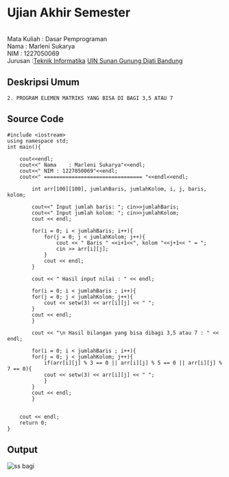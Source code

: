 
# Ujian Akhir Semester 
<br>Mata Kuliah  : Dasar Pemprograman
<br> Nama  : Marleni Sukarya
<br> NIM  : 1227050069
<br>Jurusan  :[Teknik Informatika](http://if.uinsgd.ac.id/) [UIN Sunan Gunung Djati Bandung](https://uinsgd.ac.id/) 

## Deskripsi Umum
    2. PROGRAM ELEMEN MATRIKS YANG BISA DI BAGI 3,5 ATAU 7

## Source Code

```
#include <iostream>
using namespace std;
int main(){
	
	cout<<endl;
	cout<<" Nama	: Marleni Sukarya"<<endl;
	cout<<" NIM	: 1227050069"<<endl;
	cout<<" ================================ "<<endl<<endl;
    
		int arr[100][100], jumlahBaris, jumlahKolom, i, j, baris, kolom;
	
	    cout<<" Input jumlah baris: "; cin>>jumlahBaris;
	    cout<<" Input jumlah kolom: "; cin>>jumlahKolom;
	    cout << endl;
	
	    for(i = 0; i < jumlahBaris; i++){
	        for(j = 0; j < jumlahKolom; j++){
	            cout << " Baris " <<i+1<<", kolom "<<j+1<< " = ";
	            cin >> arr[i][j];
	        }
	        cout << endl;
	    }
	
	    cout << " Hasil input nilai : " << endl;
	
	    for(i = 0; i < jumlahBaris ; i++){
	    for(j = 0; j < jumlahKolom; j++){
	        cout << setw(3) << arr[i][j] << " ";
	    }
	    cout << endl;
	    }
	
	    cout << "\n Hasil bilangan yang bisa dibagi 3,5 atau 7 : " << endl;
	
	    for(i = 0; i < jumlahBaris ; i++){
	    for(j = 0; j < jumlahKolom; j++){
	        if(arr[i][j] % 3 == 0 || arr[i][j] % 5 == 0 || arr[i][j] % 7 == 0){
	        cout << setw(3) << arr[i][j] << " ";
	        }
	    }
	    cout << endl;
	    }

    
    cout << endl;
    return 0;
}
```


## Output

![ss bagi](https://user-images.githubusercontent.com/120997735/208384707-fa519125-d227-4c7a-ba56-b30f39730ffb.png)



